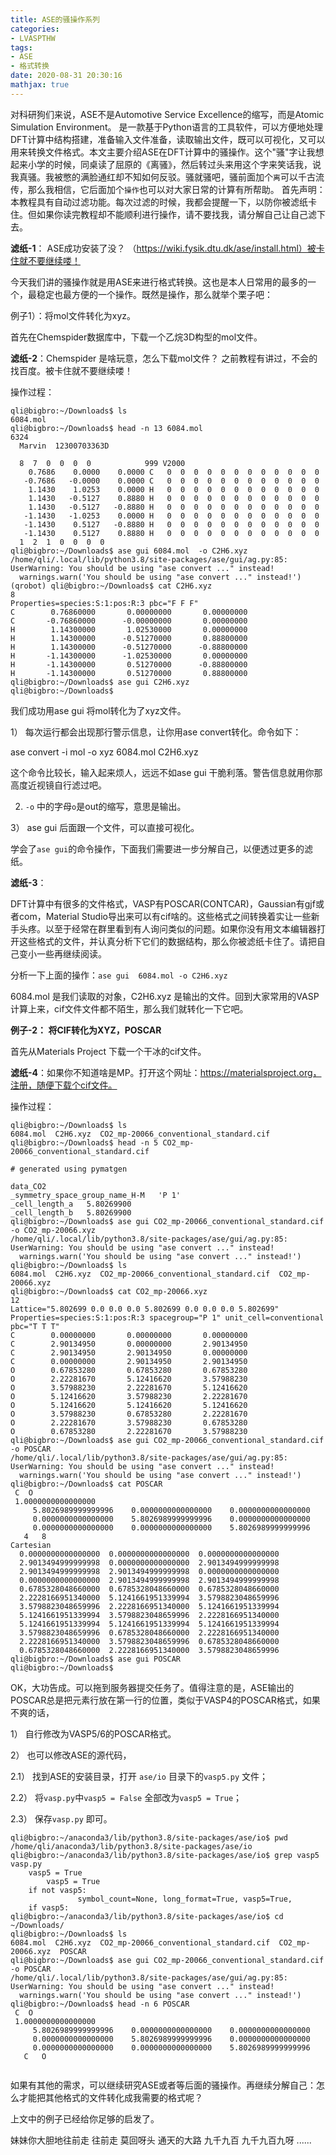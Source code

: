 ```yaml
---
title: ASE的骚操作系列
categories: 
- LVASPTHW
tags: 
- ASE
- 格式转换
date: 2020-08-31 20:30:16
mathjax: true
---
```


对科研狗们来说，ASE不是Automotive Service Excellence的缩写，而是Atomic Simulation Environment。
是一款基于Python语言的工具软件，可以方便地处理DFT计算中结构搭建，准备输入文件准备，读取输出文件，既可以可视化，又可以用来转换文件格式。本文主要介绍ASE在DFT计算中的骚操作。这个"骚"字让我想起来小学的时候，同桌读了屈原的《离骚》，然后转过头来用这个字来笑话我，说我真骚。我被憋的满脸通红却不知如何反驳。骚就骚吧，骚前面加个`离`可以千古流传，那么我相信，它后面加个`操作`也可以对大家日常的计算有所帮助。
首先声明：本教程具有自动过滤功能。每次过滤的时候，我都会提醒一下，以防你被滤纸卡住。但如果你读完教程却不能顺利进行操作，请不要找我，请分解自己让自己滤下去。

**滤纸-1**： ASE成功安装了没？ （https://wiki.fysik.dtu.dk/ase/install.html）被卡住就不要继续喽！

今天我们讲的骚操作就是用ASE来进行格式转换。这也是本人日常用的最多的一个，最稳定也最方便的一个操作。既然是操作，那么就举个栗子吧：

例子1）：将mol文件转化为xyz。 

首先在Chemspider数据库中，下载一个乙烷3D构型的mol文件。

**滤纸-2**：Chemspider 是啥玩意，怎么下载mol文件？ 之前教程有讲过，不会的找百度。被卡住就不要继续喽！

操作过程： 

```
qli@bigbro:~/Downloads$ ls
6084.mol
qli@bigbro:~/Downloads$ head -n 13 6084.mol 
6324
  Marvin  12300703363D          

  8  7  0  0  0  0            999 V2000
    0.7686    0.0000    0.0000 C   0  0  0  0  0  0  0  0  0  0  0  0
   -0.7686   -0.0000    0.0000 C   0  0  0  0  0  0  0  0  0  0  0  0
    1.1430    1.0253    0.0000 H   0  0  0  0  0  0  0  0  0  0  0  0
    1.1430   -0.5127    0.8880 H   0  0  0  0  0  0  0  0  0  0  0  0
    1.1430   -0.5127   -0.8880 H   0  0  0  0  0  0  0  0  0  0  0  0
   -1.1430   -1.0253    0.0000 H   0  0  0  0  0  0  0  0  0  0  0  0
   -1.1430    0.5127   -0.8880 H   0  0  0  0  0  0  0  0  0  0  0  0
   -1.1430    0.5127    0.8880 H   0  0  0  0  0  0  0  0  0  0  0  0
  1  2  1  0  0  0  0
qli@bigbro:~/Downloads$ ase gui 6084.mol  -o C2H6.xyz 
/home/qli/.local/lib/python3.8/site-packages/ase/gui/ag.py:85: UserWarning: You should be using "ase convert ..." instead!
  warnings.warn('You should be using "ase convert ..." instead!')
(qrobot) qli@bigbro:~/Downloads$ cat C2H6.xyz 
8
Properties=species:S:1:pos:R:3 pbc="F F F"
C        0.76860000       0.00000000       0.00000000
C       -0.76860000      -0.00000000       0.00000000
H        1.14300000       1.02530000       0.00000000
H        1.14300000      -0.51270000       0.88800000
H        1.14300000      -0.51270000      -0.88800000
H       -1.14300000      -1.02530000       0.00000000
H       -1.14300000       0.51270000      -0.88800000
H       -1.14300000       0.51270000       0.88800000
qli@bigbro:~/Downloads$ ase gui C2H6.xyz 
qli@bigbro:~/Downloads$ 
```

我们成功用ase gui 将mol转化为了xyz文件。

1） 每次运行都会出现那行警示信息，让你用ase convert转化。命令如下：

ase convert -i mol -o xyz 6084.mol  C2H6.xyz 

这个命令比较长，输入起来烦人，远远不如ase gui 干脆利落。警告信息就用你那高度近视镜自行滤过吧。

2)  `-o`  中的字母`o`是out的缩写，意思是输出。  

3） ase gui 后面跟一个文件，可以直接可视化。

学会了`ase gui`的命令操作，下面我们需要进一步分解自己，以便透过更多的滤纸。

**滤纸-3**： 

DFT计算中有很多的文件格式，VASP有POSCAR(CONTCAR)，Gaussian有gjf或者com，Material Studio导出来可以有cif啥的。这些格式之间转换着实让一些新手头疼。以至于经常在群里看到有人询问类似的问题。如果你没有用文本编辑器打开这些格式的文件，并认真分析下它们的数据结构，那么你被滤纸卡住了。请把自己变小一些再继续阅读。



分析一下上面的操作：`ase gui  6084.mol -o C2H6.xyz `



6084.mol 是我们读取的对象，C2H6.xyz 是输出的文件。回到大家常用的VASP计算上来，cif文件文件都不陌生，那么我们就转化一下它吧。

**例子-2： 将CIF转化为XYZ，POSCAR**

首先从Materials Project 下载一个干冰的cif文件。

**滤纸-4**：如果你不知道啥是MP。打开这个网址：https://materialsproject.org，注册，随便下载个cif文件。

操作过程：

```
qli@bigbro:~/Downloads$ ls
6084.mol  C2H6.xyz  CO2_mp-20066_conventional_standard.cif
qli@bigbro:~/Downloads$ head -n 5 CO2_mp-20066_conventional_standard.cif 

# generated using pymatgen

data_CO2
_symmetry_space_group_name_H-M   'P 1'
_cell_length_a   5.80269900
_cell_length_b   5.80269900
qli@bigbro:~/Downloads$ ase gui CO2_mp-20066_conventional_standard.cif -o CO2_mp-20066.xyz 
/home/qli/.local/lib/python3.8/site-packages/ase/gui/ag.py:85: UserWarning: You should be using "ase convert ..." instead!
  warnings.warn('You should be using "ase convert ..." instead!')
qli@bigbro:~/Downloads$ ls
6084.mol  C2H6.xyz  CO2_mp-20066_conventional_standard.cif  CO2_mp-20066.xyz
qli@bigbro:~/Downloads$ cat CO2_mp-20066.xyz 
12
Lattice="5.802699 0.0 0.0 0.0 5.802699 0.0 0.0 0.0 5.802699" Properties=species:S:1:pos:R:3 spacegroup="P 1" unit_cell=conventional pbc="T T T"
C        0.00000000       0.00000000       0.00000000
C        2.90134950       0.00000000       2.90134950
C        2.90134950       2.90134950       0.00000000
C        0.00000000       2.90134950       2.90134950
O        0.67853280       0.67853280       0.67853280
O        2.22281670       5.12416620       3.57988230
O        3.57988230       2.22281670       5.12416620
O        5.12416620       3.57988230       2.22281670
O        5.12416620       5.12416620       5.12416620
O        3.57988230       0.67853280       2.22281670
O        2.22281670       3.57988230       0.67853280
O        0.67853280       2.22281670       3.57988230
qli@bigbro:~/Downloads$ ase gui CO2_mp-20066_conventional_standard.cif -o POSCAR 
/home/qli/.local/lib/python3.8/site-packages/ase/gui/ag.py:85: UserWarning: You should be using "ase convert ..." instead!
  warnings.warn('You should be using "ase convert ..." instead!')
qli@bigbro:~/Downloads$ cat POSCAR 
 C  O 
 1.0000000000000000
     5.8026989999999996    0.0000000000000000    0.0000000000000000
     0.0000000000000000    5.8026989999999996    0.0000000000000000
     0.0000000000000000    0.0000000000000000    5.8026989999999996
   4   8
Cartesian
  0.0000000000000000  0.0000000000000000  0.0000000000000000
  2.9013494999999998  0.0000000000000000  2.9013494999999998
  2.9013494999999998  2.9013494999999998  0.0000000000000000
  0.0000000000000000  2.9013494999999998  2.9013494999999998
  0.6785328048660000  0.6785328048660000  0.6785328048660000
  2.2228166951340000  5.1241661951339994  3.5798823048659996
  3.5798823048659996  2.2228166951340000  5.1241661951339994
  5.1241661951339994  3.5798823048659996  2.2228166951340000
  5.1241661951339994  5.1241661951339994  5.1241661951339994
  3.5798823048659996  0.6785328048660000  2.2228166951340000
  2.2228166951340000  3.5798823048659996  0.6785328048660000
  0.6785328048660000  2.2228166951340000  3.5798823048659996
qli@bigbro:~/Downloads$ ase gui POSCAR 
qli@bigbro:~/Downloads$ 
```

OK，大功告成。可以拖到服务器提交任务了。值得注意的是，ASE输出的POSCAR总是把元素行放在第一行的位置，类似于VASP4的POSCAR格式，如果不爽的话，

1） 自行修改为VASP5/6的POSCAR格式。

2） 也可以修改ASE的源代码，

2.1） 找到ASE的安装目录，打开 `ase/io` 目录下的`vasp5.py` 文件；

2.2） 将`vasp.py`中`vasp5 = False` 全部改为`vasp5 = True`；

2.3） 保存`vasp.py` 即可。

```
qli@bigbro:~/anaconda3/lib/python3.8/site-packages/ase/io$ pwd
/home/qli/anaconda3/lib/python3.8/site-packages/ase/io
qli@bigbro:~/anaconda3/lib/python3.8/site-packages/ase/io$ grep vasp5 vasp.py
    vasp5 = True
        vasp5 = True
    if not vasp5:
               symbol_count=None, long_format=True, vasp5=True,
    if vasp5:
qli@bigbro:~/anaconda3/lib/python3.8/site-packages/ase/io$ cd ~/Downloads/
qli@bigbro:~/Downloads$ ls
6084.mol  C2H6.xyz  CO2_mp-20066_conventional_standard.cif  CO2_mp-20066.xyz  POSCAR
qli@bigbro:~/Downloads$ ase gui CO2_mp-20066_conventional_standard.cif  -o POSCAR
/home/qli/.local/lib/python3.8/site-packages/ase/gui/ag.py:85: UserWarning: You should be using "ase convert ..." instead!
  warnings.warn('You should be using "ase convert ..." instead!')
qli@bigbro:~/Downloads$ head -n 6 POSCAR
 C  O
 1.0000000000000000
     5.8026989999999996    0.0000000000000000    0.0000000000000000
     0.0000000000000000    5.8026989999999996    0.0000000000000000
     0.0000000000000000    0.0000000000000000    5.8026989999999996
   C   O


```



如果有其他的需求，可以继续研究ASE或者等后面的骚操作。再继续分解自己：怎么才能把其他格式的文件转化成我需要的格式呢？

上文中的例子已经给你足够的启发了。

妹妹你大胆地往前走
往前走 莫回呀头
通天的大路 九千九百
九千九百九呀
......